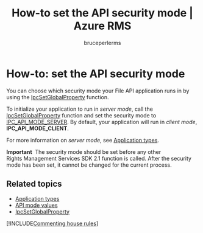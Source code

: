 ﻿---
# required metadata

title: How-to set the API security mode | Azure RMS
description: Choose which security mode your File API application runs.
keywords:
author: bruceperlerms
ms.author: bruceper
manager: mbaldwin
ms.date: 02/23/2017
ms.topic: article
ms.prod:
ms.service: information-protection
ms.technology: techgroup-identity
ms.assetid: 3B088F14-81C5-4C78-8DED-F5F153353EE0
# optional metadata

#ROBOTS:
audience: developer
#ms.devlang:
ms.reviewer: shubhamp
ms.suite: ems
#ms.tgt_pltfrm:
#ms.custom:

---

# How-to: set the API security mode

You can choose which security mode your File API application runs in by using the [IpcSetGlobalProperty](https://msdn.microsoft.com/library/hh535270.aspx) function.

To initialize your application to run in *server mode*, call the [IpcSetGlobalProperty](https://msdn.microsoft.com/library/hh535270.aspx) function and set the security mode to [IPC\_API\_MODE\_SERVER](https://msdn.microsoft.com/library/hh535236.aspx). By default, your application will run in *client mode*, **IPC\_API\_MODE\_CLIENT**.

For more information on *server mode*, see [Application types](application-types.md).

**Important**  The security mode should be set before any other Rights Management Services SDK 2.1 function is called. After the security mode has been set, it cannot be changed for the current process.

## Related topics

* [Application types](application-types.md)
* [API mode values](https://msdn.microsoft.com/library/hh535236.aspx)
* [IpcSetGlobalProperty](https://msdn.microsoft.com/library/hh535270.aspx)

[!INCLUDE[Commenting house rules](../includes/houserules.md)]